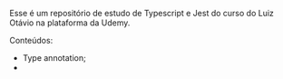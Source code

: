 Esse é um repositório de estudo de Typescript e Jest do curso do Luiz Otávio na plataforma da Udemy.

Conteúdos:

- Type annotation;
-
